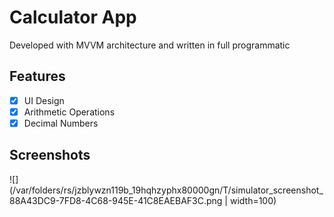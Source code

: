 # Calculator App
Developed with MVVM architecture and written in full programmatic

## Features
- [x] UI Design
- [x] Arithmetic Operations
- [x] Decimal Numbers

## Screenshots

![](/var/folders/rs/jzblywzn119b_19hqhzyphx80000gn/T/simulator_screenshot_88A43DC9-7FD8-4C68-945E-41C8EAEBAF3C.png | width=100)
